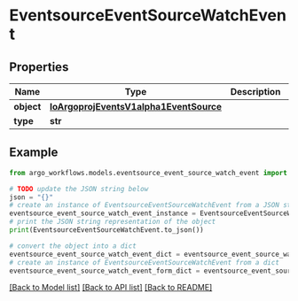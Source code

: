 # EventsourceEventSourceWatchEvent


## Properties

Name | Type | Description | Notes
------------ | ------------- | ------------- | -------------
**object** | [**IoArgoprojEventsV1alpha1EventSource**](IoArgoprojEventsV1alpha1EventSource.md) |  | [optional] 
**type** | **str** |  | [optional] 

## Example

```python
from argo_workflows.models.eventsource_event_source_watch_event import EventsourceEventSourceWatchEvent

# TODO update the JSON string below
json = "{}"
# create an instance of EventsourceEventSourceWatchEvent from a JSON string
eventsource_event_source_watch_event_instance = EventsourceEventSourceWatchEvent.from_json(json)
# print the JSON string representation of the object
print(EventsourceEventSourceWatchEvent.to_json())

# convert the object into a dict
eventsource_event_source_watch_event_dict = eventsource_event_source_watch_event_instance.to_dict()
# create an instance of EventsourceEventSourceWatchEvent from a dict
eventsource_event_source_watch_event_form_dict = eventsource_event_source_watch_event.from_dict(eventsource_event_source_watch_event_dict)
```
[[Back to Model list]](../README.md#documentation-for-models) [[Back to API list]](../README.md#documentation-for-api-endpoints) [[Back to README]](../README.md)


